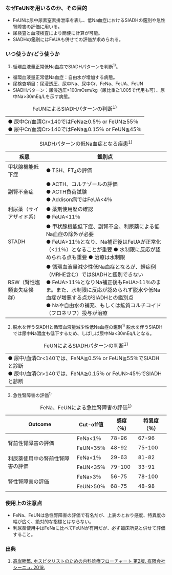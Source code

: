 ### なぜFeUNを用いるのか、その目的

* FeUNは尿中尿素窒素排泄率を表し、低Na血症におけるSIADHの鑑別や急性腎障害の評価に用いる。  
* 尿検査と血液検査により簡便に計算が可能。
*	SIADHの鑑別にはFeUAも併せての評価が求められる。

### いつ使うか/どう使うか

1) 循環血液量正常低Na血症でSIADHパターンを判断<sup>1)</sup>。

* 循環血液量正常低Na血症：自由水が増加する病態。
*	尿検査項目：尿浸透圧、尿中Na、尿中Cr、FeNa、FeUA、FeUN
*	SIADHパターン：尿浸透圧>100mOsm/kg（尿比重≧1.005で代用も可）、尿中Na>30mEq/Lを示す病態。

<table>
  <caption>
    FeUNによるSIADHパターンの判断<sup>1)</sup>
  </caption>
  <tr>
    <td>
      ●	尿中Cr/血清Cr<140ではFeNa≧0.5％ or FeUN≧55％<br>
      ●	尿中Cr/血清Cr>140ではFeNa≧0.15％ or FeUN≧45％
    </td>
  </tr>
</table>

<table>
  <caption>
    SIADHパターンの低Na血症となる疾患<sup>1)</sup>
  </caption>
  <thead>
    <tr>
      <th>疾患</th>
      <th>鑑別点</th>
    </tr>
  </thead>
  <tbody>
    <tr>
      <td>甲状腺機能低下症</td>
      <td style="text-align:left;">●	TSH、FT<sub>4</sub>の評価</td>
    </tr>
    <tr>
      <td>副腎不全症</td>
      <td style="text-align:left;">
        ●	ACTH、コルチゾールの評価<br>
        ●	ACTH負荷試験<br>
        ●	Addison病ではFeUA<4％
      </td>
    </tr>
    <tr>
      <td>利尿薬（サイアザイド系）</td>
      <td style="text-align:left;">
        ●	薬剤使用歴の確認<br>
        ●	FeUA<11％
      </td>
    </tr>
    <tr>
      <td>STADH</td>
      <td style="text-align:left;">
        ●	甲状腺機能低下症、副腎不全、利尿薬による低Na血症の除外が必要<br>
        ●	FeUA>11％となり、Na補正後はFeUAが正常化（<11％）となることが重要
        ●	水制限に反応が認められる点も重要
        ●	治療は水制限
      </td>
    </tr>
    <tr>
      <td>RSW（腎性塩類喪失症候群）</td>
      <td style="text-align:left;">
        ●	循環血液量減少性低Na血症となるが、軽症例（MRHE含む）ではSIADHと鑑別できない<br>
        ●	FeUA>11％となりNa補正後もFeUA>11％のまま。また、水制限に反応が認められず脱水や低Na血症が増悪する点がSIADHとの鑑別点<br>
        ●	Naや自由水の補充、もしくは鉱質コルチコイド（フロネリフ）投与が治療<br>
      </td>
    </tr>
  </tbody>
</table>

2) 脱水を伴うSIADHと循環血液量減少性低Na血症の鑑別<sup>1)</sup>
脱水を伴うSIADHでは尿中Na濃度も低下するため、しばしば尿中Na<30mEq/Lとなる。

<table>
  <caption>
    FeUNによるSIADHパターンの判断<sup>1)</sup>
  </caption>
  <tr>
    <td>
      ●	尿中/血清Cr<140では、FeNA≧0.5％ or FeUN≧55％でSIADHと診断<br>
      ●	尿中/血清Cr>140では、FeNA≧0.15％ or FeUN>45％でSIADHと診断
    </td>
  </tr>
</table>

3) 急性腎障害の評価<sup>1)</sup>

<table>
  <caption>
    FeNa、FeUNによる急性腎障害の評価<sup>1)</sup>
  </caption>
  <thead>
    <tr>
      <th>Outcome</th>
      <th>Cut-off値</th>
      <th>感度（％）</th>
      <th>特異度（％）</th>
    </tr>
  </thead>
  <tbody>
    <tr>
      <td rowspan="2">腎前性腎障害の評価</td>
      <td>FeNa<1％</td>
      <td>78-96</td>
      <td>67-96</td>
    </tr>
    <tr>
      <td>FeUN<35％</td>
      <td>48-92</td>
      <td>75-100</td>
    </tr>
    <tr>
      <td rowspan="2">利尿薬使用中の腎前性腎障害の評価</td>
      <td>FeNa<1％</td>
      <td>29-63</td>
      <td>81-82</td>
    </tr>
    <tr>
      <td>FeUN<35％</td>
      <td>79-100</td>
      <td>33-91</td>
    </tr>
    <tr>
      <td rowspan="2">腎性腎障害の評価</td>
      <td>FeNa>3％</td>
      <td>56-75</td>
      <td>78-100</td>
    </tr>
    <tr>
      <td>FeUN>50％</td>
      <td>68-75</td>
      <td>48-98</td>
    </tr>
  </tbody>
</table>

### 使用上の注意点

* FeNa、FeUNは急性腎障害の評価で有名だが、上表のとおり感度、特異度の幅が広く、絶対的な指標とはならない。
*	利尿薬使用中はFeNaに比べてFeUNが有用だが、必ず臨床所見と併せて評価すること。
  

### 出典

1. [高岸勝繁. ホスピタリストのための内科診療フローチャート 第2版. 有限会社シーニュ. 2019.]()  
